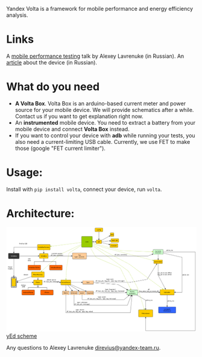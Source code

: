 Yandex Volta is a framework for mobile performance and energy efficiency analysis.

# Links
A [mobile performance testing](https://www.youtube.com/watch?v=zcTG2PzXD3s) talk by Alexey Lavrenuke (in Russian).
An [article](https://habrahabr.ru/company/yandex/blog/311046/) about the device (in Russian).

# What do you need
* **A Volta Box**. Volta Box is an arduino-based current meter and power source for your mobile device. We will provide schematics after a while. Contact us if you want to get explanation right now.
* An **instrumented** mobile device. You need to extract a battery from your mobile device and connect **Volta Box** instead.
* If you want to control your device with **adb** while running your tests, you also need a current-limiting USB cable. Currently, we use FET to make those (google "FET current limiter").

# Usage:  
Install with ```pip install volta```, connect your device, run ```volta```.

# Architecture:
![Architecture scheme](/docs/architecture.png)  
[yEd scheme](/docs/architecture.graphml)

Any questions to Alexey Lavrenuke <direvius@yandex-team.ru>.
